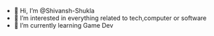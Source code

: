 - 👋 Hi, I’m @Shivansh-Shukla
- 👀 I’m interested in everything related to tech,computer or software
- 🌱 I’m currently learning Game Dev
<!---
Shivansh-Shukla/Shivansh-Shukla is a ✨ special ✨ repository because its `README.md` (this file) appears on your GitHub profile.
You can click the Preview link to take a look at your changes.
--->
